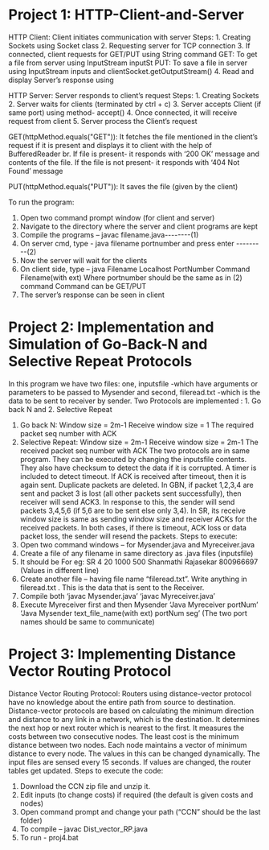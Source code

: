 # Project 1: HTTP-Client-and-Server
HTTP Client: Client initiates communication with server
  Steps:
    1. Creating Sockets using Socket class
    2. Requesting server for TCP connection
    3. If connected, client requests for GET/PUT using String command
GET: To get a file from server using InputStream inputSt
PUT: To save a file in server using InputStream inputs and clientSocket.getOutputStream()
    4. Read and display Server’s response using

HTTP Server: Server responds to client’s request
  Steps:
    1. Creating Sockets
    2. Server waits for clients (terminated by ctrl + c)
    3. Server accepts Client (if same port) using method- accept()
    4. Once connected, it will receive request from client
    5. Server process the Client’s request

GET(httpMethod.equals("GET")): It fetches the file mentioned in the client’s request if it
is present and displays it to client with the help of BufferedReader br.
If file is present- it responds with ‘200 OK’ message and contents of the file.
If the file is not present- it responds with ‘404 Not Found’ message

PUT(httpMethod.equals("PUT")): It saves the file (given by the client)

To run the program:
1. Open two command prompt window (for client and server)
2. Navigate to the directory where the server and client programs are kept
3. Compile the programs – javac filename.java--------(1)
4. On server cmd, type - java filename portnumber and press enter ---------(2)
5. Now the server will wait for the clients
6. On client side, type – java Filename Localhost PortNumber Command Filename(with ext)
Where portnumber should be the same as in (2) command
Command can be GET/PUT
7. The server’s response can be seen in client


# Project 2: Implementation and Simulation of Go-Back-N and Selective Repeat Protocols
In this program we have two files: one, inputsfile -which have arguments or parameters to be passed to Mysender and second, fileread.txt -which is the data to be sent to receiver by sender.
Two Protocols are implemented : 1. Go back N and 2. Selective Repeat
1. Go back N:
Window size = 2m-1
Receive window size = 1
The required packet seq number with ACK
2. Selective Repeat:
Window size = 2m-1
Receive window size = 2m-1
The received packet seq number with ACK
The two protocols are in same program. They can be executed by changing the inputsfile contents. They also have checksum to detect the data if it is corrupted. A timer is included to detect timeout. If ACK is received after timeout, then it is again sent. Duplicate packets are deleted. In GBN, if packet 1,2,3,4 are sent and packet 3 is lost (all other packets sent successfully), then receiver will send ACK3. In response to this, the sender will send packets 3,4,5,6 (if 5,6 are to be sent else only 3,4). In SR, its receive window size is same as sending window size and receiver ACKs for the received packets. In both cases, if there is timeout, ACK loss or data packet loss, the sender will resend the packets.
Steps to execute:
1. Open two command windows – for Mysender.java and Myreceiver.java
2. Create a file of any filename in same directory as .java files (inputsfile)
3. It should be
For eg:
SR
4
20
1000
500
Shanmathi Rajasekar
800966697
(Values in different line)
4. Create another file – having file name “fileread.txt”. Write anything in fileread.txt . This is the data that is sent to the Receiver.
5. Compile both
‘javac Mysender.java’
‘javac Myreceiver.java’
6. Execute Myreceiver first and then Mysender
‘Java Myreceiver portNum’
‘Java Mysender text_file_name(with ext) portNum seg’
(The two port names should be same to communicate)


# Project 3: Implementing Distance Vector Routing Protocol
Distance Vector Routing Protocol: Routers using distance-vector protocol have no knowledge about the entire path from source to destination. Distance-vector protocols are based on calculating the minimum direction and distance to any link in a network, which is the destination. It determines the next hop or next router which is nearest to the first. It measures the costs between two consecutive nodes. The least cost is the minimum distance between two nodes. Each node maintains a vector of minimum distance to every node. The values in this can be changed dynamically. The input files are sensed every 15 seconds. If values are changed, the router tables get updated.
Steps to execute the code:
1. Download the CCN zip file and unzip it.
2. Edit inputs (to change costs) if required (the default is given costs and nodes)
3. Open command prompt and change your path (“CCN” should be the last folder)
4. To compile – javac Dist_vector_RP.java
5. To run - proj4.bat
